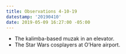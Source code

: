 ```yaml
---
title: Observations 4-10-19
datestamp: '20190410'
date: 2019-05-09 16:27:00 -05:00
---
```


- The kalimba-based muzak in an elevator.
- The Star Wars cosplayers at O’Hare airport.
